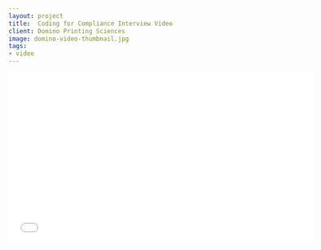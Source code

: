 ```yaml
---
layout: project
title:  Coding for Compliance Interview Video
client: Domino Printing Sciences
image: domino-video-thumbnail.jpg
tags:
- video
---
```


<iframe src="//player.vimeo.com/video/90060290?title=0&amp;byline=0&amp;portrait=0&amp;color=bdbe5a" width="600" height="337" frameborder="0" webkitallowfullscreen mozallowfullscreen allowfullscreen></iframe>